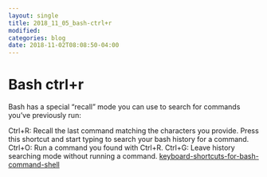 ```yaml
---
layout: single
title: 2018_11_05_bash-ctrl+r
modified:
categories: blog
date: 2018-11-02T08:08:50-04:00
---
```


# Bash ctrl+r 
Bash has a special “recall” mode you can use to search for commands you’ve previously run:

Ctrl+R: Recall the last command matching the characters you provide. Press this shortcut and start typing to search your bash history for a command.
Ctrl+O: Run a command you found with Ctrl+R.
Ctrl+G: Leave history searching mode without running a command.
[keyboard-shortcuts-for-bash-command-shell](https://www.howtogeek.com/howto/ubuntu/keyboard-shortcuts-for-bash-command-shell-for-ubuntu-debian-suse-redhat-linux-etc/ "keyboard-shortcuts-for-bash-command-shell")
